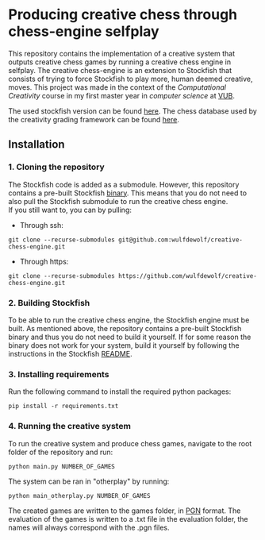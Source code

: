 # Producing creative chess through chess-engine selfplay
This repository contains the implementation of a creative system that outputs creative chess games by running a creative chess engine in selfplay.
The creative chess-engine is an extension to Stockfish that consists of trying to force Stockfish to play more, human deemed creative, moves.
This project was made in the context of the _Computational Creativity_ course in my first master year in _computer science_ at [VUB](https://www.vub.be).

The used stockfish version can be found [here](https://github.com/official-stockfish/Stockfish).
The chess database used by the creativity grading framework can be found [here](https://www.chessdb.cn/cloudbookc_api_en.html).


## Installation

### 1. Cloning the repository
The Stockfish code is added as a submodule. However, this repository contains a pre-built Stockfish [binary](extended-engine/binary/stockfish). This means that you do not need to also pull the Stockfish submodule to run the creative chess engine.  
If you still want to, you can by pulling:
* Through ssh:
```console
git clone --recurse-submodules git@github.com:wulfdewolf/creative-chess-engine.git
```
* Through https:
```console
git clone --recurse-submodules https://github.com/wulfdewolf/creative-chess-engine.git
```

### 2. Building Stockfish
To be able to run the creative chess engine, the Stockfish engine must be built. 
As mentioned above, the repository contains a pre-built Stockfish binary and thus you do not need to build it yourself.
If for some reason the binary does not work for your system, build it yourself by following the instructions in the Stockfish [README](https://github.com/official-stockfish/Stockfish/blob/master/README.md).

### 3. Installing requirements
Run the following command to install the required python packages:
```console
pip install -r requirements.txt
```

### 4. Running the creative system
To run the creative system and produce chess games, navigate to the root folder of the repository and run:
```console
python main.py NUMBER_OF_GAMES
```
The system can be ran in "otherplay" by running:
```console
python main_otherplay.py NUMBER_OF_GAMES
```

The created games are written to the games folder, in [PGN](http://www.saremba.de/chessgml/standards/pgn/pgn-complete.htm) format. The evaluation of the games is written to a .txt file in the evaluation folder, the names will always correspond with the .pgn files.